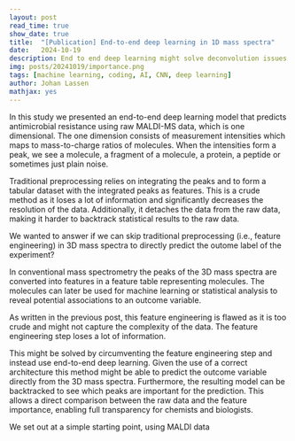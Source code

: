```yaml
---
layout: post
read_time: true
show_date: true
title:  "[Publication] End-to-end deep learning in 1D mass spectra"
date:   2024-10-19
description: End to end deep learning might solve deconvolution issues.
img: posts/20241019/importance.png 
tags: [machine learning, coding, AI, CNN, deep learning]
author: Johan Lassen
mathjax: yes
---
```


In this study we presented an end-to-end deep learning model that predicts antimicrobial resistance using raw MALDI-MS data, which is one dimensional. 
The one dimension consists of measurement intensities which maps to mass-to-charge ratios of molecules. When the intensities form a peak, we see a molecule, a fragment of a molecule, a protein, a peptide or sometimes just plain noise.

Traditional preprocessing relies on integrating the peaks and to form a tabular dataset with the integrated peaks as features. This is a crude method as it loses a lot of information and significantly decreases the resolution of the data. Additionally, it detaches the data from the raw data, making it harder to backtrack statistical results to the raw data.  

We wanted to answer if we can skip traditional preprocessing (i.e., feature engineering) in 3D mass spectra to directly predict the outome label of the experiment?

In conventional mass spectrometry the peaks of the 3D mass spectra are converted into features in a feature table representing molecules. The molecules can later be used for machine learning or statistical analysis to reveal potential associations to an outcome variable.

As written in the previous post, this feature engineering is flawed as it is too crude and might not capture the complexity of the data. The feature engineering step loses a lot of information.

This might be solved by circumventing the feature engineering step and instead use end-to-end deep learning. Given the use of a correct architecture this method might be able to predict the outcome variable directly from the 3D mass spectra. Furthermore, the resulting model can be backtracked to see which peaks are important for the prediction. This allows a direct comparison between the raw data and the feature importance, enabling full transparency for chemists and biologists.

We set out at a simple starting point, using MALDI data 